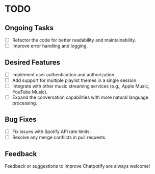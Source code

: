 # TODO

## Ongoing Tasks

- [ ] Refactor the code for better readability and maintainability.
- [ ] Improve error handling and logging.

## Desired Features

- [ ] Implement user authentication and authorization.
- [ ] Add support for multiple playlist themes in a single session.
- [ ] Integrate with other music streaming services (e.g., Apple Music, YouTube Music).
- [ ] Expand the conversation capabilities with more natural language processing.

## Bug Fixes

- [ ] Fix issues with Spotify API rate limits.
- [ ] Resolve any merge conflicts in pull requests.

## Feedback

Feedback or suggestions to improve Chatpotify are always welcome!
